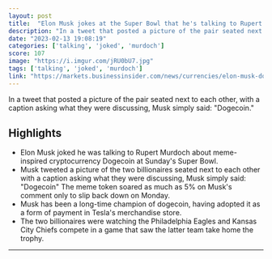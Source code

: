 ```yaml
---
layout: post
title:  "Elon Musk jokes at the Super Bowl that he's talking to Rupert Murdoch about Dogecoin - and the meme coin immediately jumps 5%"
description: "In a tweet that posted a picture of the pair seated next to each other, with a caption asking what they were discussing, Musk simply said: \"Dogecoin.\""
date: "2023-02-13 19:08:19"
categories: ['talking', 'joked', 'murdoch']
score: 107
image: "https://i.imgur.com/jRU0bU7.jpg"
tags: ['talking', 'joked', 'murdoch']
link: "https://markets.businessinsider.com/news/currencies/elon-musk-dogecoin-crypto-market-rupert-murdoch-super-bowl-2023-2"
---
```


In a tweet that posted a picture of the pair seated next to each other, with a caption asking what they were discussing, Musk simply said: \"Dogecoin.\"

## Highlights

- Elon Musk joked he was talking to Rupert Murdoch about meme-inspired cryptocurrency Dogecoin at Sunday's Super Bowl.
- Musk tweeted a picture of the two billionaires seated next to each other with a caption asking what they were discussing, Musk simply said: "Dogecoin" The meme token soared as much as 5% on Musk's comment only to slip back down on Monday.
- Musk has been a long-time champion of dogecoin, having adopted it as a form of payment in Tesla's merchandise store.
- The two billionaires were watching the Philadelphia Eagles and Kansas City Chiefs compete in a game that saw the latter team take home the trophy.

---

